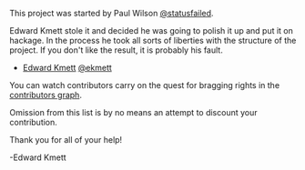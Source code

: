 This project was started by Paul Wilson [@statusfailed](https://github.com/statusfailed).

Edward Kmett stole it and decided he was going to polish it up and put it on hackage. In the process he took all sorts of liberties with the structure of
the project. If you don't like the result, it is probably his fault.

* [Edward Kmett](mailto:ekmett@gmail.com) [@ekmett](https://github.com/ekmett)

You can watch contributors carry on the quest for bragging rights in the [contributors graph](https://github.com/analytics/compensated/graphs/contributors).

Omission from this list is by no means an attempt to discount your contribution.

Thank you for all of your help!

-Edward Kmett
